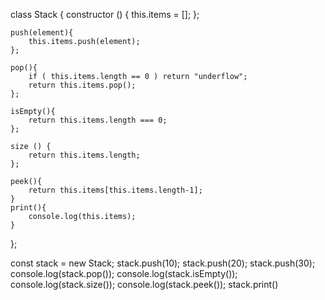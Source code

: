 
class Stack {
    constructor () {
        this.items = [];
    };
    
    push(element){
        this.items.push(element);
    };
    
    pop(){
        if ( this.items.length == 0 ) return "underflow";
        return this.items.pop();
    };
    
    isEmpty(){
        return this.items.length === 0;
    };
    
    size () {
        return this.items.length;
    };
    
    peek(){
        return this.items[this.items.length-1];
    }
    print(){
        console.log(this.items);
    }
};


const stack = new Stack;
stack.push(10);
stack.push(20);
stack.push(30);
console.log(stack.pop());
console.log(stack.isEmpty());
console.log(stack.size());
console.log(stack.peek());
stack.print()
